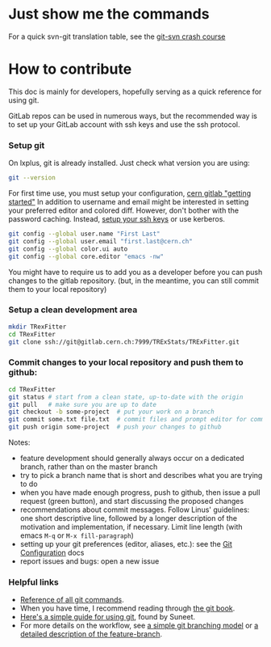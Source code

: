 # Just show me the commands

For a quick svn-git translation table, see the 
[git-svn crash course](https://git.wiki.kernel.org/index.php/GitSvnCrashCourse)

# How to contribute

This doc is mainly for developers, hopefully serving as a quick reference for using git.

GitLab repos can be used in numerous ways, but the recommended way is to set up your GitLab account with ssh keys and use the ssh protocol.

### Setup git

On lxplus, git is already installed. Just check what version you are using:
```bash
git --version
```

For first time use, you must setup your configuration,
[cern gitlab "getting started"](https://cern.service-now.com/service-portal/article.do?n=KB0003137)
In addition to username and email might be interested in setting your
preferred editor and colored diff. However, don't bother with the
password caching.  Instead, [setup your ssh
keys](https://gitlab.cern.ch/help/ssh/README.md) or use kerberos.

```bash
git config --global user.name "First Last"
git config --global user.email "first.last@cern.ch"
git config --global color.ui auto
git config --global core.editor "emacs -nw"

```

You might have to require us to add you as a developer before you can
push changes to the gitlab repository.  (but, in the meantime, you can
still commit them to your local repository)

### Setup a clean development area
```bash
mkdir TRexFitter
cd TRexFitter
git clone ssh://git@gitlab.cern.ch:7999/TRExStats/TRExFitter.git 
```

### Commit changes to your local repository and push them to github:
```bash
cd TRexFitter
git status # start from a clean state, up-to-date with the origin
git pull   # make sure you are up to date
git checkout -b some-project  # put your work on a branch
git commit some.txt file.txt  # commit files and prompt editor for commit message
git push origin some-project  # push your changes to github
```
Notes:
- feature development should generally always occur on a dedicated
  branch, rather than on the master branch
- try to pick a branch name that is short and describes what you are
  trying to do
- when you have made enough progress, push to github, then issue a
  pull request (green button), and start discussing the proposed
  changes
- recommendations about commit messages. Follow Linus' guidelines: one
  short descriptive line, followed by a longer description of the
  motivation and implementation, if necessary. Limit line length (with
  emacs `M-q` or `M-x fill-paragraph`)
- setting up your git preferences (editor, aliases, etc.): see the
  [Git Configuration](http://git-scm.com/book/en/Customizing-Git-Git-Configuration)
  docs
- report issues and bugs: open a new issue

### Helpful links
- [Reference of all git commands](http://git-scm.com/docs).
- When you have time, I recommend reading through [the git book](http://git-scm.com/book).
- [Here's a simple guide for using git](http://rogerdudler.github.io/git-guide/), found by Suneet.
- For more details on the workflow, see
[a simple git branching model](https://gist.github.com/jbenet/ee6c9ac48068889b0912)
or
[a detailed description of the feature-branch](https://www.atlassian.com/git/workflows#!workflow-feature-branch).